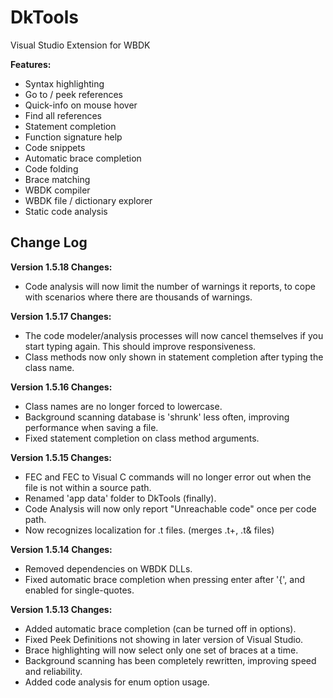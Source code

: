 # DkTools
Visual Studio Extension for WBDK

**Features:**
- Syntax highlighting
- Go to / peek references
- Quick-info on mouse hover
- Find all references
- Statement completion
- Function signature help
- Code snippets
- Automatic brace completion
- Code folding
- Brace matching
- WBDK compiler
- WBDK file / dictionary explorer
- Static code analysis

## Change Log

**Version 1.5.18 Changes:**
- Code analysis will now limit the number of warnings it reports, to cope with scenarios where there are thousands of warnings.

**Version 1.5.17 Changes:**
- The code modeler/analysis processes will now cancel themselves if you start typing again. This should improve responsiveness.
- Class methods now only shown in statement completion after typing the class name.

**Version 1.5.16 Changes:**
- Class names are no longer forced to lowercase.
- Background scanning database is 'shrunk' less often, improving performance when saving a file.
- Fixed statement completion on class method arguments.

**Version 1.5.15 Changes:**
- FEC and FEC to Visual C commands will no longer error out when the file is not within a source path.
- Renamed 'app data' folder to DkTools (finally).
- Code Analysis will now only report "Unreachable code" once per code path.
- Now recognizes localization for .t files. (merges .t+, .t& files)

**Version 1.5.14 Changes:**
- Removed dependencies on WBDK DLLs.
- Fixed automatic brace completion when pressing enter after '{', and enabled for single-quotes.

**Version 1.5.13 Changes:**
- Added automatic brace completion (can be turned off in options).
- Fixed Peek Definitions not showing in later version of Visual Studio.
- Brace highlighting will now select only one set of braces at a time.
- Background scanning has been completely rewritten, improving speed and reliability.
- Added code analysis for enum option usage.
